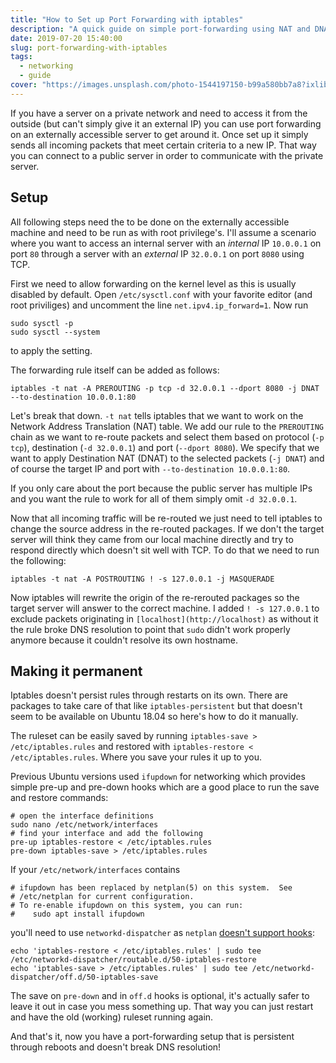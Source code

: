 ```yaml
---
title: "How to Set up Port Forwarding with iptables"
description: "A quick guide on simple port-forwarding using NAT and DNAT in iptables"
date: 2019-07-20 15:40:00
slug: port-forwarding-with-iptables
tags:
  - networking
  - guide
cover: "https://images.unsplash.com/photo-1544197150-b99a580bb7a8?ixlib=rb-1.2.1&ixid=eyJhcHBfaWQiOjIxMTIzfQ&auto=format&fit=crop&w=1950&q=80"
---
```


If you have a server on a private network and need to access it from the outside (but can't simply give it an external IP) you can use port forwarding on an externally accessible server to get around it. Once set up it simply sends all incoming packets that meet certain criteria to a new IP. That way you can connect to a public server in order to communicate with the private server.

## Setup

All following steps need the to be done on the externally accessible machine and need to be run as with root privilege's. I'll assume a scenario where you want to access an internal server with an _internal_ IP `10.0.0.1` on port `80` through a server with an _external_ IP `32.0.0.1` on port `8080` using TCP.

First we need to allow forwarding on the kernel level as this is usually disabled by default. Open `/etc/sysctl.conf` with your favorite editor (and root priviliges) and uncomment the line `net.ipv4.ip_forward=1`. Now run

    sudo sysctl -p
    sudo sysctl --system

to apply the setting.

The forwarding rule itself can be added as follows:

    iptables -t nat -A PREROUTING -p tcp -d 32.0.0.1 --dport 8080 -j DNAT --to-destination 10.0.0.1:80

Let's break that down. `-t nat` tells iptables that we want to work on the Network Address Translation (NAT) table. We add our rule to the `PREROUTING` chain as we want to re-route packets and select them based on protocol (`-p tcp`), destination (`-d 32.0.0.1`) and port (`--dport 8080`). We specify that we want to apply Destination NAT (DNAT) to the selected packets (`-j DNAT`) and of course the target IP and port with `--to-destination 10.0.0.1:80`.

If you only care about the port because the public server has multiple IPs and you want the rule to work for all of them simply omit `-d 32.0.0.1`.

Now that all incoming traffic will be re-routed we just need to tell iptables to change the source address in the re-routed packages. If we don't the target server will think they came from our local machine directly and try to respond directly which doesn't sit well with TCP. To do that we need to run the following:

    iptables -t nat -A POSTROUTING ! -s 127.0.0.1 -j MASQUERADE

Now iptables will rewrite the origin of the re-rerouted packages so the target server will answer to the correct machine. I added `! -s 127.0.0.1` to exclude packets originating in `[localhost](http://localhost)` as without it the rule broke DNS resolution to point that `sudo` didn't work properly anymore because it couldn't resolve its own hostname.

## Making it permanent

Iptables doesn't persist rules through restarts on its own. There are packages to take care of that like `iptables-persistent` but that doesn't seem to be available on Ubuntu 18.04 so here's how to do it manually.

The ruleset can be easily saved by running `iptables-save > /etc/iptables.rules` and restored with `iptables-restore < /etc/iptables.rules`. Where you save your rules it up to you.

Previous Ubuntu versions used `ifupdown` for networking which provides simple pre-up and pre-down hooks which are a good place to run the save and restore commands:

    # open the interface definitions
    sudo nano /etc/network/interfaces
    # find your interface and add the following
    pre-up iptables-restore < /etc/iptables.rules
    pre-down iptables-save > /etc/iptables.rules

If your `/etc/network/interfaces` contains

    # ifupdown has been replaced by netplan(5) on this system.  See
    # /etc/netplan for current configuration.
    # To re-enable ifupdown on this system, you can run:
    #    sudo apt install ifupdown

you'll need to use `networkd-dispatcher` as `netplan` [doesn't support hooks](https://netplan.io/faq#use-pre-up-post-up-etc-hook-scripts):

    echo 'iptables-restore < /etc/iptables.rules' | sudo tee /etc/networkd-dispatcher/routable.d/50-iptables-restore
    echo 'iptables-save > /etc/iptables.rules' | sudo tee /etc/networkd-dispatcher/off.d/50-iptables-save

The save on `pre-down` and in `off.d` hooks is optional, it's actually safer to leave it out in case you mess something up. That way you can just restart and have the old (working) ruleset running again.

And that's it, now you have a port-forwarding setup that is persistent through reboots and doesn't break DNS resolution!
